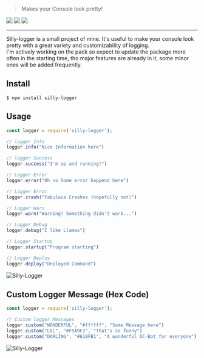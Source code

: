 > Makes your Console look pretty!

![](https://img.shields.io/npm/v/silly-logger?label=Version&style=for-the-badge) ![](https://img.shields.io/npm/dt/silly-logger?style=for-the-badge) ![](https://img.shields.io/npm/l/silly-logger?style=for-the-badge)


---


Silly-logger is a small project of mine. It's useful to make your console look pretty with a great variety and customizability of logging.
<br>
I'm actively working on the pack so expect to update the package more often in the starting time, tho major features are already in it, some minor ones will be added frequently.

 
## Install

```consoles
$ npm install silly-logger
```

## Usage

```js
const logger = require('silly-logger');

// logger Info
logger.info("Nice Information here")

// logger Success
logger.success("I'm up and running!")

// Logger Error
logger.error("Oh no Some error happend here")

// Logger Error
logger.crash("Fabulous Crashes (hopefully not)")

// Logger Warn
logger.warn("Warning! Something didn't work...")

// Logger Debug
logger.debug("I like Llamas")

// Logger Startup
logger.startup("Program starting")

// Logger Deploy
logger.deploy("Deployed Command")
```
<img src="https://i.ibb.co/DRVq6L4/grafik.png" alt="Silly-Logger">

## Custom Logger Message (Hex Code)

```js
const logger = require('silly-logger');

// Custom logger Messages
logger.custom("WONDERFUL", "#ffffff", "Some Message here")
logger.custom("LOL", "#F5A9F2", "That's so funny")
logger.custom("DARLING", "#618FB1", "A wunderful DC-Bot for everyone")

```
<img src="https://i.ibb.co/S679Jnb/grafik.png" alt="Silly-Logger">
